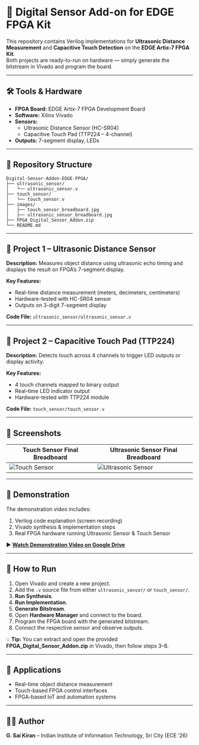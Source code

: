 # 🔌 Digital Sensor Add-on for EDGE FPGA Kit

This repository contains Verilog implementations for **Ultrasonic Distance Measurement** and **Capacitive Touch Detection** on the **EDGE Artix-7 FPGA Kit**.  
Both projects are ready-to-run on hardware — simply generate the bitstream in Vivado and program the board.

---

## 🛠 Tools & Hardware
- **FPGA Board:** EDGE Artix-7 FPGA Development Board
- **Software:** Xilinx Vivado
- **Sensors:**
  - Ultrasonic Distance Sensor (HC-SR04)
  - Capacitive Touch Pad (TTP224 – 4-channel)
- **Outputs:** 7-segment display, LEDs

---

## 📂 Repository Structure
```plaintext
Digital-Sensor-Addon-EDGE-FPGA/
├── ultrasonic_sensor/
│   └── ultrasonic_sensor.v
├── touch_sensor/
│   └── touch_sensor.v
├── images/
│   ├── touch_sensor_breadboard.jpg
│   ├── ultrasonic_sensor_breadboard.jpg
├── FPGA_Digital_Sensor_Addon.zip
└── README.md

```


---

## 📌 Project 1 – Ultrasonic Distance Sensor
**Description:** Measures object distance using ultrasonic echo timing and displays the result on FPGA’s 7-segment display.

**Key Features:**
- Real-time distance measurement (meters, decimeters, centimeters)
- Hardware-tested with HC-SR04 sensor
- Outputs on 3-digit 7-segment display

**Code File:** `ultrasonic_sensor/ultrasonic_sensor.v`

---

## 📌 Project 2 – Capacitive Touch Pad (TTP224)
**Description:** Detects touch across 4 channels to trigger LED outputs or display activity.

**Key Features:**
- 4 touch channels mapped to binary output
- Real-time LED indicator output
- Hardware-tested with TTP224 module

**Code File:** `touch_sensor/touch_sensor.v`

---

## 📸 Screenshots

| Touch Sensor Final Breadboard | Ultrasonic Sensor Final Breadboard |
|--------------------------------|------------------------------------|
| ![Touch Sensor](images/touch_sensor_breadboard.jpg) | ![Ultrasonic Sensor](images/ultrasonic_sensor_breadboard.jpg) |

---

## 🎥 Demonstration
The demonstration video includes:
1. Verilog code explanation (screen recording)
2. Vivado synthesis & implementation steps
3. Real FPGA hardware running Ultrasonic Sensor & Touch Sensor

▶ [**Watch Demonstration Video on Google Drive**](https://drive.google.com/file/d/1iogIJczCeQzhIV_uA40R7EFN4Uv6it_O/view?usp=share_link)

---

## 🚀 How to Run
1. Open Vivado and create a new project.
2. Add the `.v` source file from either `ultrasonic_sensor/` or `touch_sensor/`.
3. **Run Synthesis**.
4. **Run Implementation**.
5. **Generate Bitstream**.
6. Open **Hardware Manager** and connect to the board.
7. Program the FPGA board with the generated bitstream.
8. Connect the respective sensor and observe outputs.

💡 **Tip:** You can extract and open the provided **FPGA_Digital_Sensor_Addon.zip** in Vivado, then follow steps 3–8.

---

## 📌 Applications
- Real-time object distance measurement
- Touch-based FPGA control interfaces
- FPGA-based IoT and automation systems

---

## 👨‍💻 Author
**G. Sai Kiran** – Indian Institute of Information Technology, Sri City (ECE ’26)


